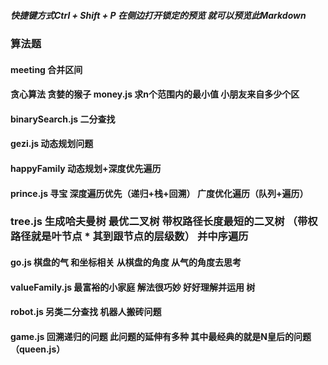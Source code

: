 
#####  快捷键方式Ctrl + Shift + P 在侧边打开锁定的预览 就可以预览此Markdown

### 算法题

#### meeting 合并区间

#### 贪心算法 贪婪的猴子 money.js 求n个范围内的最小值 小朋友来自多少个区

#### binarySearch.js 二分查找

#### gezi.js 动态规划问题

#### happyFamily 动态规划+深度优先遍历

#### prince.js 寻宝 深度遍历优先（递归+栈+回溯） 广度优化遍历（队列+遍历）

###  tree.js 生成哈夫曼树 最优二叉树  带权路径长度最短的二叉树 （带权路径就是叶节点 * 其到跟节点的层级数） 并中序遍历

#### go.js 棋盘的气 和坐标相关 从棋盘的角度 从气的角度去思考

#### valueFamily.js 最富裕的小家庭 解法很巧妙 好好理解并运用 树

#### robot.js 另类二分查找 机器人搬砖问题

#### game.js 回溯递归的问题 此问题的延伸有多种 其中最经典的就是N皇后的问题（queen.js）